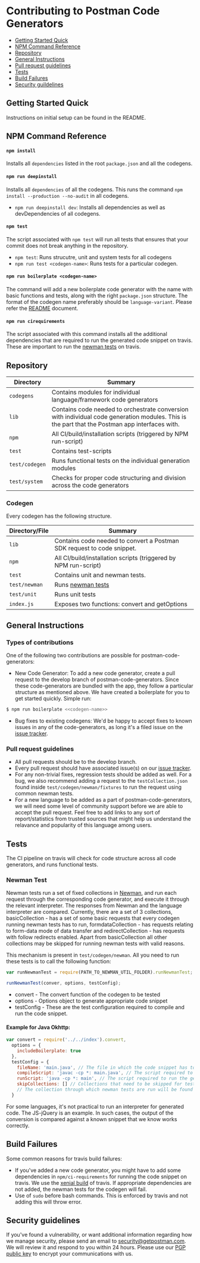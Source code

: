 
# Contributing to Postman Code Generators



  - [Getting Started Quick](#getting-started-quick)
  - [NPM Command Reference](#npm-command-reference)
  - [Repository](#repository)
  - [General Instructions](#general-instructions)
  - [Pull request guidelines](#pull-request-guidelines)
  - [Tests](#tests)
  - [Build Failures](build-failures)
  - [Security guildelines](security-guidelines)

## Getting Started Quick

Instructions on initial setup can be found in the README.

## NPM Command Reference

#### `npm install`

Installs all `dependencies` listed in the root `package.json` and all the codegens.

#### `npm run deepinstall`

Installs all `dependencies` of all the codegens. This runs the command `npm install --production --no-audit` in all codegens.

* `npm run deepinstall dev`: Installs all dependencies as well as devDependencies of all codegens.

#### `npm test`

The script associated with `npm test` will run all tests that ensures that your commit does not break anything in the
repository.

* `npm test`: Runs strucutre, unit and system tests for all codegens
* `npm run test <codegen-name>`: Runs tests for a particular codegen.


#### `npm run boilerplate <codegen-name>`

The command will add a new boilerplate code generator with the name <codegen-name> with basic functions and tests, along with the right `package.json` structure. The format of the codegen name preferably should be `language-variant`. Please refer the [README](https://github.com/postmanlabs/postman-code-generators/blob/master/README.md) document.

#### `npm run cirequirements`

The script associated with this command installs all the additional dependencies that are required to run the generated code snippet on travis. These are important to run the [newman tests](#tests) on travis. 

## Repository

Directory               | Summary
------------------------|-----------------------------------------------------------------------------------------------
`codegens`              | Contains modules for individual language/framework code generators
`lib`                   | Contains code needed to orchestrate conversion with individual code generation modules. This is the part that the Postman app interfaces with.
`npm`                   | All CI/build/installation scripts (triggered by NPM run-script)
`test`                  | Contains test-scripts
`test/codegen`          | Runs functional tests on the individual generation modules
`test/system`           | Checks for proper code structuring and division across the code generators

### Codegen

Every codegen has the following structure.

Directory/File          | Summary
------------------------|-----------------------------------------------------------------------------------------------
`lib`                   | Contains code needed to convert a Postman SDK request to code snippet.
`npm`                   | All CI/build/installation scripts (triggered by NPM run-script)
`test`                  | Contains unit and newman tests.
`test/newman`           | Runs [newman tests](#tests) 
`test/unit`             | Runs unit tests
`index.js`              | Exposes two functions: convert and getOptions

## General Instructions

### Types of contributions
One of the following two contributions are possible for postman-code-generators:
  - New Code Generator: To add a new code generator, create a pull request to the develop branch of postman-code-generators. Since these code-generators are bundled with the app, they follow a particular structure as mentioned above. We have created a boilerplate for you to get started quickly. Simple run:
  
  ```bash
  $ npm run boilerplate <<codegen-name>>
  ```

  - Bug fixes to existing codegens: We'd be happy to accept fixes to known issues in any of the code-generators, as long it's a filed issue on the [issue tracker](https://github.com/postmanlabs/postman-code-generators/issues). 

### Pull request guidelines

  - All pull requests should be to the develop branch. 
  - Every pull request should have associated issue(s) on our [issue tracker](https://github.com/postmanlabs/postman-code-generators/issues).
  - For any non-trivial fixes, regression tests should be added as well. For a bug, we also recommend adding a request to the `testCollection.json` found inside `test/codegen/newman/fixtures` to run the request using common newman tests.
  - For a new language to be added as a part of postman-code-generators, we will need some level of community support before we are able to accept the pull request. Feel free to add links to any sort of report/statistics from trusted sources that might help us understand the relavance and popularity of this language among users.


## Tests
The CI pipeline on travis will check for code structure across all code generators, and runs functional tests. 

### Newman Test 

Newman tests run a set of fixed collections in [Newman](https://github.com/postmanlabs/newman), and run each request through the corresponding code generator, and execute it through the relevant interpreter. The responses from Newman and the language interpreter are compared. Currently, there are a set of 3 collections, basicCollection - has a set of some basic requests that every codegen running newman tests has to run, formdataCollection - has requests relating to form-data mode of data transfer and redirectCollection - has requests with follow redirects enabled. Apart from basicCollection all other collections may be skipped for running newman tests with valid reasons.

This mechanism is present in `test/codegen/newman`. All you need to run these tests is to call the following function:

```js
var runNewmanTest = require(PATH_TO_NEWMAN_UTIL_FOLDER).runNewmanTest;

runNewmanTest(conver, options, testConfig);
```
* convert - The convert function of the codegen to be tested
* options - Options object to generate appropriate code snippet
* testConfig - These are the test configuration required to compile and run the code snippet.

#### Example for Java Okhttp: 
```js
var convert = require('../../index').convert,
  options = {
    includeBoilerplate: true
  },
  testConfig = {
    fileName: 'main.java', // The file in which the code snippet has to be saved to later compile and run
    compileScript: 'javac -cp *: main.java', // The script required to compile generated code snippet.
    runScript: 'java -cp *: main', // The script required to run the generated code snippet.
    skipCollections: [] // Collections that need to be skipped for testing for a particular codegen.
    // The collection through which newman tests are run will be found inside the `test/codegen/newman/fixtures`. 
  }
```

For some languages, it's not practical to run an interpreter for generated code. The JS-jQuery is an example. In such cases, the output of the conversion is compared against a known snippet that we know works correctly.

## Build Failures
Some common reasons for travis build failures:
- If you've added a new code generator, you might have to add some dependencies in `npm/ci-requirements` for running the code snippet on travis. We use the [xenial build](https://docs.travis-ci.com/user/reference/xenial/) of travis. If appropriate dependencies are not added, the newman tests for the codegen will fail.
- Use of `sudo` before bash commands. This is enforced by travis and not adding this will throw error.

## Security guidelines
If you've found a vulnerability, or want additional information regarding how we manage security, please send an email to security@getpostman.com. We will review it and respond to you within 24 hours. Please use our [PGP public key](https://assets.getpostman.com/getpostman/documents/publickey.txt) to encrypt your communications with us.

